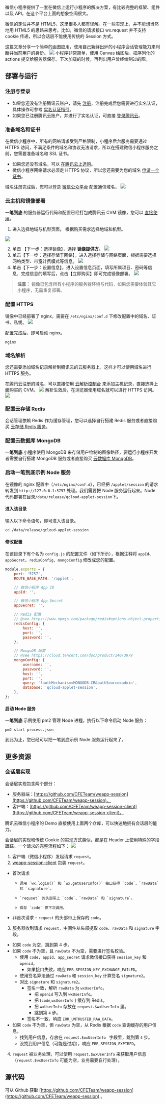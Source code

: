 微信小程序提供了一套在微信上运行小程序的解决方案，有比较完整的框架、组件以及 API，在这个平台上面的想象空间很大。

微信的定位并不是 HTML5，这里很多人都有误解。在一些实现上，并不能想当然地用 HTML5 的思路来思考。比如，微信的请求接口 wx.request 并不支持 cookie 传递，所以会话层不能使用传统的 Session 方式。

这篇文章分享一个简单的画图应用，使用自己新鲜出炉的小程序会话管理能力来判断并当前用户的身份。
![](https://mc.qcloudimg.com/static/img/069e82c771b9d36c83cb41930d178283/image.png)
小程序非常简单，使用 Canvas 绘图后，把序列化的 actions 提交给服务器保存。下次加载的时候，再列出用户曾经绘制过的图。
## 部署与运行
### 注册与登录
-  如果您还没有注册腾讯云账户，请先 [注册](https://cloud.tencent.com/register?s_url=https%3A%2F%2Fcloud.tencent.com%2F%3FfromSource%3Dgwzcw.184926.184926.184926%26gclid%3DEAIaIQobChMIoaGVwcT21gIVFSNoCh3VxAi-EAAYASAAEgId7PD_BwE)，注册完成后您需要进行实名认证，具体操作可参考 [实名认证指引](https://cloud.tencent.com/document/product/378/3629)。
-  如果您已注册腾讯云账户，并进行了实名认证，可直接 [登录腾讯云](https://cloud.tencent.com/login?s_url=https%3A%2F%2Fcloud.tencent.com%2F%3FfromSource%3Dgwzcw.184926.184926.184926%26gclid%3DEAIaIQobChMIoaGVwcT21gIVFSNoCh3VxAi-EAAYASAAEgId7PD_BwE)。

### 准备域名和证书
在微信小程序中，所有的网络请求受到严格限制，小程序后台服务需要通过 HTTPS 访问，不满足条件的域名和协议无法请求，所以在搭建微信小程序服务之前，您需要准备域名和 SSL 证书。
- 如果您还没有域名，可以 [在腾讯云上选购](https://dnspod.cloud.tencent.com/?fromSource=lab)。
- 微信小程序网络请求必须走 HTTPS 协议，所以您还需要为您的域名 [申请一个证书](https://console.cloud.tencent.com/ssl?utm_source=jiaocheng&utm_medium=ssl2&utm_campaign=qcloud)。

域名注册完成后，您可以登录 [微信公众平台](https://mp.weixin.qq.com/) 配置通信域名。
![](https://mc.qcloudimg.com/static/img/8be69d06928a2b9888c60e6b2cf20ac3/image.png)

### 云主机和镜像部署
**一笔到底** 的服务器运行代码和配置已经打包成腾讯云 CVM 镜像，您可以 [直接使用](https://buy.cloud.tencent.com/cvm?marketImgId=371&utm_source=jiaocheng&utm_medium=cvm2&utm_campaign=qcloud)。
1. 进入选择地域与机型页面， 根据购买需求选择地域和机型。

 ![](https://mc.qcloudimg.com/static/img/26a37af440555462a0e7e912ace868ff/image.png)
 
2. 单击 【下一步：选择镜像】，选择 **镜像提供方**。
![](https://mc.qcloudimg.com/static/img/99abf95520936341c20f2b7e8bbf2c7a/image.png)
3. 单击【下一步：选择存储于网络】，进入选择存储与网络页面，根据需要选择网络类型、带宽计费模式等信息。
![](https://mc.qcloudimg.com/static/img/d77c30abfe8ce87569535496dfb34994/image.png)
4. 单击【下一步：设置信息】，进入设置信息页面，填写所属项目、密码等信息，完成信息的填写后，点击【立即购买】即可完成镜像部署。
![](https://mc.qcloudimg.com/static/img/29204cf71681cbe5d65d66f043bcc3c4/image.png)




> **注意：**
> 镜像已包含所有小程序的服务器环境与代码，如果您需要体验其它小程序，无需重复部署。

### 配置 HTTPS
镜像中已经部署了 nginx，需要在 `/etc/nginx/conf.d`  下修改配置中的域名、证书、私钥。
![](https://mc.qcloudimg.com/static/img/afdf12da547a4c29588184778955448d/image.png)

配置完成后，即可启动 nginx。

```
nginx
```
### 域名解析
您还需要添加域名记录解析到腾讯云的云服务器上，这样才可以使用域名进行 HTTPS 服务。

在腾讯云注册的域名，可以直接使用 [云解析控制台](https://console.cloud.tencent.com/cns/domains?utm_source=jiaocheng&utm_medium=cns&utm_campaign=qcloud) 来添加主机记录，直接选择上面购买的 CVM。
![](https://mc.qcloudimg.com/static/img/27c84b21a0600f2d1c4c3ec1efb0f927/image.png)
解析生效后，在浏览器使用域名就可以进行 HTTPS 访问。
![](https://mc.qcloudimg.com/static/img/c6127cb39de915ac3692762ee8fb45c0/image.png)
### 配置云存储 Redis
会话管理依赖 Redis 作为缓存管理，您可以选择自行搭建 Redis 服务或者直接购买 
[云存储 Redis 服务](https://buy.cloud.tencent.com/buy/redis?utm_source=jiaocheng&utm_medium=redis&utm_campaign=qcloud)。
### 配置云数据库 MongoDB
**一笔到底** 小程序使用 MongoDB 来存储用户绘制的图像路径，要运行小程序开发者需要自行搭建 MongoDB 服务或者直接购买 [云数据库 MongoDB](https://buy.cloud.tencent.com/mongodb?utm_source=jiaocheng&utm_medium=mongo&utm_campaign=qcloud)。
### 启动一笔到底示例 Node 服务
在镜像的 nginx 配置中（`/etc/nginx/conf.d`），已经把 `/applet/session` 的请求转发到  `http://127.0.0.1:5757` 处理。我们需要把 Node 服务运行起来。Node 代码部署在目录`/data/release/qcloud-applet-session`下。
#### 进入该目录
输入以下命令语句，即可进入该目录。
```sh
cd /data/release/qcloud-applet-session
```

#### 修改配置
在该目录下有个名为 `config.js` 的配置文件（如下所示），根据注释将 `appId`、`appSecret`、`redisConfig`、`mongoConfig` 修改成您的配置。

```js
module.exports = {
    port: '5757',
    ROUTE_BASE_PATH: '/applet',

    // 微信小程序 App ID
    appId: '',

    // 微信小程序 App Secret
    appSecret: '',

    // Redis 配置
    // @see https://www.npmjs.com/package/redis#options-object-properties
    redisConfig: {
        host: '',
        port: '',
        password: '',
    },

    // MongoDB 配置
    // @see https://cloud.tencent.com/doc/product/240/3979
    mongoConfig: {
        username: '',
        password: '',
        host: '',
        port: '',
        query: '?authMechanism=MONGODB-CR&authSource=admin',
        database: 'qcloud-applet-session',
    },
};
```
#### 启动 Node 服务
**一笔到底** 示例使用 pm2 管理 Node 进程，执行以下命令启动 Node 服务：

```
pm2 start process.json
```

到此为止，您已经可以把一笔到底示例 Node 服务运行起来了。
## 更多资源
### 会话层实现
会话层实现包含两个部分：
- 服务器端：[https://github.com/CFETeam/weapp-session](https://github.com/CFETeam/weapp-session)。
- 客户端：[https://github.com/CFETeam/weapp-session-client](https://github.com/CFETeam/weapp-session-client)。

腾讯云微信小程序的 Demo 直接使用上面两个仓库，可以快速地拥有会话层的能力。

会话层的实现和传统 Cookie 的实现方式类似，都是在 Header 上使用特殊的字段跟踪。一个请求的完整流程如下：
![](https://mc.qcloudimg.com/static/img/0b2ee92790116ee28717cff568ba915e/image.png)
1. 客户端（微信小程序）发起请求 `request`。
2. [weapp-session-client](https://github.com/CFETeam/weapp-session-client) 包装 `request`。
 - 	首次请求
      - 	调用 `wx.login()` 和 `wx.getUserInfo()` 接口获得 `code`、`rawData` 和 `signature`。
      - 	`requset` 的头部带上 `code`、`rawData` 和 `signature`。
      - 	保存 `code` 供下次调用。
 -    非首次请求
     -    `request` 的头部带上保存的 `code`。
3.  服务器收到请求 `request`，中间件从头部提取 `code`、`rawData` 和 `signature` 字段。
  - 如果 `code` 为空，跳到第 4 步。
  - 如果 `code` 不为空，且 `rawData` 不为空，需要进行签名校验。
     - 使用 `code`，`appid`、`app_secret` 请求微信接口获得 `session_key` 和 `openid`。
         - 如果接口失败，响应 `ERR_SESSION_KEY_EXCHANGE_FAILED`。
     - 使用签名算法通过 `rawData` 和 `session_key` 计算签名 `signature2`。
     - 对比 `signature` 和 `signature2`。
         - 签名一致，解析 `rawData` 为 `wxUserInfo`。
             - 把 `openid` 写入到 `wxUserInfo`。
             - 把 (`code`,`wxUserInfo` ) 缓存到 Redis。
             - 把 `wxUserInfo` 存放在 `request.$wxUserInfo` 里。
             - 跳到第 `4` 步。
         - 签名不一致，响应 `ERR_UNTRUSTED_RAW_DATA`。
  - 如果 `code` 不为空，但 `rawData` 为空，从 Redis 根据 `code` 查询缓存的用户信息。
     - 找到用户信息，存放在 `request.$wxUserInfo ` 字段里，跳到第 `4` 步。
     - 没找到用户信息（可能是过期），响应 `ERR_SESSION_EXPIRED`。
4. `request` 被业务处理，可以使用 `request.$wxUserInfo` 来获取用户信息（`request.$wxUserInfo` 可能为空，业务需要自行处理）。

## 源代码
可从 Github 获取 [https://github.com/CFETeam/weapp-session](https://github.com/CFETeam/weapp-session) 。                                                                            